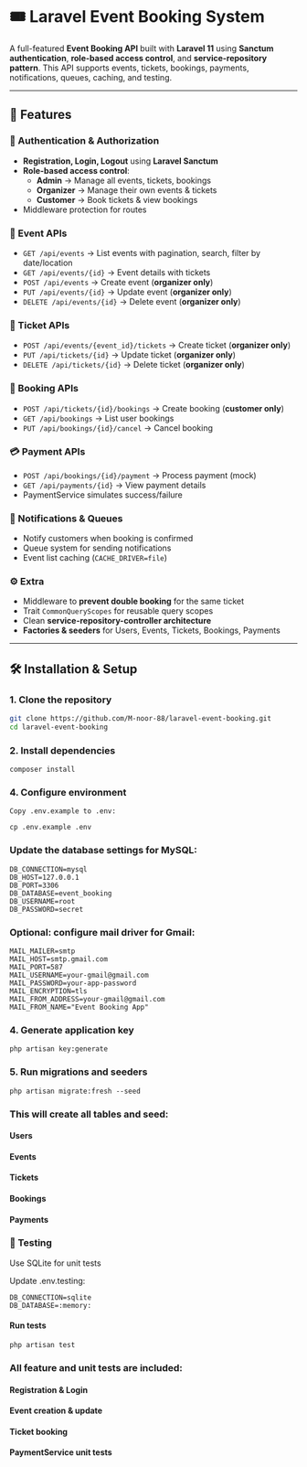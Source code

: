 # 🎟️ Laravel Event Booking System

A full-featured **Event Booking API** built with **Laravel 11** using **Sanctum authentication**, **role-based access control**, and **service-repository pattern**. This API supports events, tickets, bookings, payments, notifications, queues, caching, and testing.

---

## 🚀 Features

### 🔐 Authentication & Authorization
- **Registration, Login, Logout** using **Laravel Sanctum**
- **Role-based access control**:
  - **Admin** → Manage all events, tickets, bookings
  - **Organizer** → Manage their own events & tickets
  - **Customer** → Book tickets & view bookings
- Middleware protection for routes

### 📅 Event APIs
- `GET /api/events` → List events with pagination, search, filter by date/location
- `GET /api/events/{id}` → Event details with tickets
- `POST /api/events` → Create event (**organizer only**)
- `PUT /api/events/{id}` → Update event (**organizer only**)
- `DELETE /api/events/{id}` → Delete event (**organizer only**)

### 🎫 Ticket APIs
- `POST /api/events/{event_id}/tickets` → Create ticket (**organizer only**)
- `PUT /api/tickets/{id}` → Update ticket (**organizer only**)
- `DELETE /api/tickets/{id}` → Delete ticket (**organizer only**)

### 📝 Booking APIs
- `POST /api/tickets/{id}/bookings` → Create booking (**customer only**)
- `GET /api/bookings` → List user bookings
- `PUT /api/bookings/{id}/cancel` → Cancel booking

### 💳 Payment APIs
- `POST /api/bookings/{id}/payment` → Process payment (mock)
- `GET /api/payments/{id}` → View payment details
- PaymentService simulates success/failure

### 🔔 Notifications & Queues
- Notify customers when booking is confirmed
- Queue system for sending notifications
- Event list caching (`CACHE_DRIVER=file`)

### ⚙️ Extra
- Middleware to **prevent double booking** for the same ticket
- Trait `CommonQueryScopes` for reusable query scopes
- Clean **service-repository-controller architecture**
- **Factories & seeders** for Users, Events, Tickets, Bookings, Payments

---


## 🛠️ Installation & Setup

### 1. Clone the repository
```bash
git clone https://github.com/M-noor-88/laravel-event-booking.git
cd laravel-event-booking
```

### 2. Install dependencies
```
composer install
```
### 4. Configure environment
```
Copy .env.example to .env:

cp .env.example .env

```

### Update the database settings for MySQL:
```
DB_CONNECTION=mysql
DB_HOST=127.0.0.1
DB_PORT=3306
DB_DATABASE=event_booking
DB_USERNAME=root
DB_PASSWORD=secret

```
### Optional: configure mail driver for Gmail:
```
MAIL_MAILER=smtp
MAIL_HOST=smtp.gmail.com
MAIL_PORT=587
MAIL_USERNAME=your-gmail@gmail.com
MAIL_PASSWORD=your-app-password
MAIL_ENCRYPTION=tls
MAIL_FROM_ADDRESS=your-gmail@gmail.com
MAIL_FROM_NAME="Event Booking App"
```

### 4. Generate application key
```
php artisan key:generate
```
### 5. Run migrations and seeders
```
php artisan migrate:fresh --seed
```

### This will create all tables and seed:

#### Users

#### Events

#### Tickets

#### Bookings

#### Payments

### 🧪 Testing

Use SQLite for unit tests

Update .env.testing:
```
DB_CONNECTION=sqlite
DB_DATABASE=:memory:
```
#### Run tests
```
php artisan test
```



### All feature and unit tests are included:

#### Registration & Login

#### Event creation & update

#### Ticket booking

#### PaymentService unit tests

